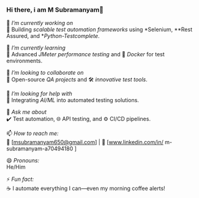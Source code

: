 ### Hi there, i am M Subramanyam👋  

🔭 *I’m currently working on*  
🚀 Building *scalable test automation frameworks* using *Selenium, **Rest Assured, and **Python-Testcomplete*.  

🌱 *I’m currently learning*  
📘 Advanced *JMeter performance testing* and 🐳 *Docker* for test environments.  

👯 *I’m looking to collaborate on*  
🤝 Open-source *QA projects* and 🛠️ *innovative test tools*.  

🤔 *I’m looking for help with*  
🤖 Integrating *AI/ML* into automated testing solutions.  

💬 *Ask me about*  
✔️ Test automation, 🌐 API testing, and ⚙️ CI/CD pipelines.  

📫 *How to reach me:*  
📧 [msubramanyam650@gmail.com] | 🔗 [www.linkedin.com/in/
m-subramanyam-a70494180
]  

😄 *Pronouns:*  
He/Him  

⚡ *Fun fact:*  
☕ I automate everything I can—even my morning coffee alerts!

